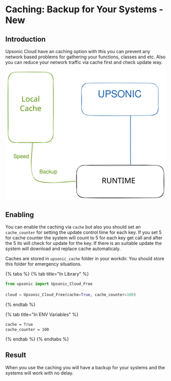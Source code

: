 # Caching: Backup for Your Systems - New

## Introduction

Upsonic Cloud have an caching option with this you can prevent any network based problems for gathering your functions, classes and etc. Also you can reduce your network traffic via cache first and check update way.





<img src="../../../.gitbook/assets/file.excalidraw.svg" alt="" class="gitbook-drawing">



## Enabling

You can enable the caching via  `cache` but also you should set an `cache_counter` for setting the update control time for each key. If you set 5 for cache counter the system will count to 5 for each key get call and after the 5 its will check for update for the key. If there is an suitable update the system will download and replace cache automaticaly.



Caches are stored in `upsonic_cache` folder in your workdir. You should store this folder for emergency situations.

{% tabs %}
{% tab title="In Library" %}
```python
from upsonic import Upsonic_Cloud_Free

cloud = Upsonic_Cloud_Free(cache=True, cache_counter=100)
```
{% endtab %}

{% tab title="In ENV Variables" %}
```
cache = True
cache_counter = 100
```
{% endtab %}
{% endtabs %}



## Result

When you use the caching you will have a backup for your systems and the systems will work with no delay.
